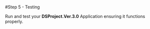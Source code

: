 #Step 5 - Testing

Run and test your <c1><b>DSProject.Ver.3.0</b></c1> Application ensuring it functions properly.